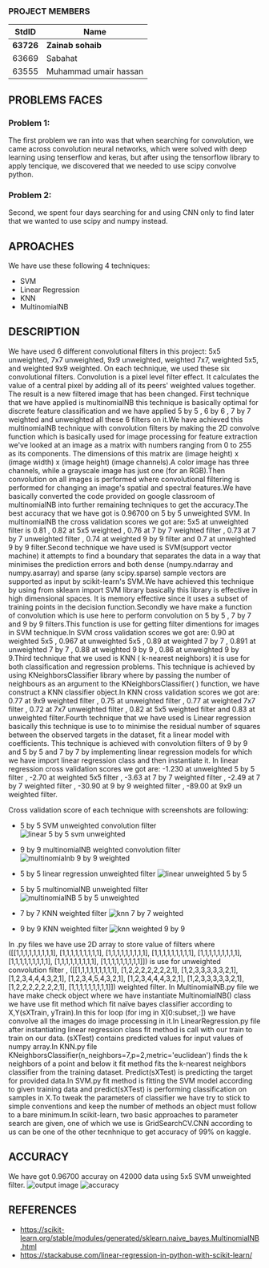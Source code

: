 ### PROJECT MEMBERS
StdID | Name
------------ | -------------
**63726** | **Zainab sohaib** <!--this is the group leader in bold-->
63669 | Sabahat
63555 | Muhammad umair hassan

## PROBLEMS FACES

### Problem 1: 
The first problem we ran into was that when searching for convolution, we came across convolution neural networks, which were solved with deep learning using tenserflow and keras, but after using the tensorflow library to apply tencique, we discovered that we needed to use scipy convolve python.

### Problem 2: 
Second, we spent four days searching for and using CNN only to find later that we wanted to use scipy and numpy instead.

## APROACHES
We have use these following 4 techniques:
* SVM
* Linear Regression
* KNN
* MultinomialNB

## DESCRIPTION
We have used 6 different convolutional filters in this project: 5x5 unweighted, 7x7 unweighted, 9x9 unweighted, weighted 7x7, weighted 5x5, and weighted 9x9 weighted. On each technique, we used these six convolutional filters. Convolution is a pixel level filter effect. It calculates the value of a central pixel by adding all of its peers' weighted values together. The result is a new filtered image that has been changed. First technique that we have applied is multinomialNB this technique is basically optimal for discrete feature classification and we have applied 5 by 5 , 6  by 6 , 7 by 7 weighted and unweighted all these 6 filters on it.We have achieved this multinomialNB technique with convolution filters by  making the 2D convolve function which is basically used for image processing for feature extraction we've looked at an image as a matrix with numbers ranging from 0 to 255 as its components. The dimensions of this matrix are (image height) x (image width) x (image height) (image channels).A color image has three channels, while a grayscale image has just one (for an RGB).Then convolution on all images is performed where convolutional filtering is performed for  changing an image's spatial and spectral features.We have basically converted the code provided on google classroom of multinomialNB into further remaining techniques to get the accuracy.The best accuracy that we have got is 0.96700 on 5 by 5 unweighted SVM. In multinomialNB the cross validation scores we got are: 5x5 at unweighted filter is 0.81 , 0.82 at 5x5 weighted , 0.76 at 7 by 7 weighted filter , 0.73 at 7 by 7 unweighted filter , 0.74 at weighted 9 by 9 filter and 0.7 at unweighted 9 by 9 filter.Second technique we have used is SVM(support vector machine) it attempts to find a boundary that separates the data in a way that minimises the prediction errors and both dense (numpy.ndarray and numpy.asarray) and sparse (any scipy.sparse) sample vectors are supported as input by scikit-learn's SVM.We have achieved this technique by using from sklearn import SVM library basically this library is effective in high dimensional spaces. It is memory effective since it uses a subset of training points in the decision function.Secondly we have make a function of convolution which is use here to perform convolution on 5 by 5 , 7 by 7 and 9 by 9 filters.This function is use for getting filter dimentions for images in SVM technique.In SVM cross validation scores we got are: 0.90 at weighted 5x5 , 0.967 at unweighted 5x5 , 0.89 at weighted 7 by 7 , 0.891 at unweighted 7 by 7 , 0.88 at weighted 9 by 9 , 0.86 at unweighted 9 by 9.Third technique that we used is KNN ( k-nearest neighbors) it is use for both classification and regression problems. This technique is achieved by using KNeighborsClassifier library where by passing the number of neighbours as an argument to the KNeighborsClassifier( ) function, we have  construct a KNN classifier object.In KNN cross validation scores we got are: 0.77 at 9x9 weighted filter , 0.75 at unweighted filter , 0.77 at weighted 7x7 filter , 0.72 at 7x7 unweighted filter , 0.82 at 5x5 weighted filter and 0.83 at unweighted filter.Fourth technique that we have used is Linear regression basically this technique is use to to minimise the residual number of squares between the observed targets in the dataset, fit a linear model with coefficients. This technique is achieved with convolution filters of 9 by 9 and 5 by 5 and 7 by 7 by  implementing linear regression models for which we have import linear regression class and then instantiate it. In linear regression cross validation scores we got are: -1.230 at unweighted 5 by 5 filter , -2.70 at weighted 5x5 filter , -3.63 at 7 by 7 weighted filter , -2.49 at 7 by 7 weighted filter , -30.90 at 9 by 9 weighted filter , -89.00 at 9x9 un weighted filter. 

Cross validation score of each technique with screenshots are following:
* 5 by 5 SVM unweighted convolution filter
![linear 5 by 5 svm unweighted](https://user-images.githubusercontent.com/60998648/115858983-0518a080-a449-11eb-8fba-17cdc0f7d208.PNG)

* 9 by 9 multinomialNB weighted convolution filter
![multinomialnb 9 by 9 weighted](https://user-images.githubusercontent.com/60998648/115859314-748e9000-a449-11eb-9a36-942cf39fac0b.PNG)

* 5 by 5 linear regression unweighted filter
![linear unweighted 5 by 5](https://user-images.githubusercontent.com/68737826/115860964-a99be200-a44b-11eb-8f10-8232e4560bf3.PNG)

* 5 by 5 multinomialNB unweighted filter
![multinomialNB 5 by 5 unweighted](https://user-images.githubusercontent.com/68737826/115861147-df40cb00-a44b-11eb-9172-82c5c9855e73.PNG)

* 7 by 7 KNN weighted filter
![knn 7 by 7 weighted](https://user-images.githubusercontent.com/62794527/115861789-ace39d80-a44c-11eb-941e-37c90b46654f.PNG)

* 9 by 9 KNN weighted filter
![knn weighted 9 by 9](https://user-images.githubusercontent.com/62794527/115861797-b10fbb00-a44c-11eb-9f04-f5fcae823034.PNG)


In .py files we have use 2D array to store value of filters where ([[1,1,1,1,1,1,1,1,1], [1,1,1,1,1,1,1,1,1], [1,1,1,1,1,1,1,1,1], [1,1,1,1,1,1,1,1,1], [1,1,1,1,1,1,1,1,1], [1,1,1,1,1,1,1,1,1], [1,1,1,1,1,1,1,1,1], [1,1,1,1,1,1,1,1,1]]) is use for  unweighted convolution filter , ([[1,1,1,1,1,1,1,1,1], [1,2,2,2,2,2,2,2,1], [1,2,3,3,3,3,3,2,1], [1,2,3,4,4,4,3,2,1], [1,2,3,4,5,4,3,2,1], [1,2,3,4,4,4,3,2,1], [1,2,3,3,3,3,3,2,1], [1,2,2,2,2,2,2,2,1], [1,1,1,1,1,1,1,1,1]]) weighted filter.
In MultinomialNB.py file we have make check object where we have instantiate MultinomialNB() class we have use fit method which fit naïve bayes classifier according to X,Y(sXTrain, yTrain).In this for loop (for img in X[0:subset,:]) we have convolve all the images do image processing in it.In LinearRegression.py file after instantiating linear regression class fit method is call with our train to train on our data. (sXTest) contains predicted values for input values of numpy array.In KNN.py file KNeighborsClassifier(n_neighbors=7,p=2,metric='euclidean') finds the k neighbors of a point and below it fit method fits the k-nearest neighbors classifier from the training dataset. Predict(sXTest) is predicting the target for provided data.In SVM.py fit method is fitting the SVM model according to given training data and predict(sXTest) is performing classification on samples in X.To tweak the parameters of classifier we have try to stick to simple conventions and keep the number of methods an object must follow to a bare minimum.In scikit-learn, two basic approaches to parameter search are given, one of which we use is GridSearchCV.CNN according to us can be one of the other tecnhnique to get accuracy of 99% on kaggle.

## ACCURACY
We have got 0.96700 accuray on 42000 data using 5x5 SVM unweighted filter.
![output image](https://user-images.githubusercontent.com/60998648/115859740-09918900-a44a-11eb-9025-134471a80205.jpeg)
![accuracy](https://user-images.githubusercontent.com/68737826/115861253-05ff0180-a44c-11eb-9cd7-c46eba86e6fd.jpeg)

## REFERENCES
* https://scikit-learn.org/stable/modules/generated/sklearn.naive_bayes.MultinomialNB.html
* https://stackabuse.com/linear-regression-in-python-with-scikit-learn/



